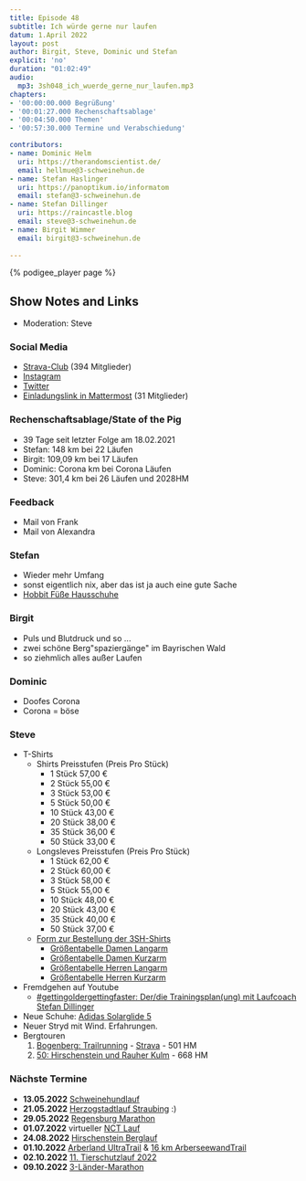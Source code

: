 ```yaml
---
title: Episode 48
subtitle: Ich würde gerne nur laufen
datum: 1.April 2022
layout: post
author: Birgit, Steve, Dominic und Stefan
explicit: 'no'
duration: "01:02:49"
audio:
  mp3: 3sh048_ich_wuerde_gerne_nur_laufen.mp3
chapters:
- '00:00:00.000 Begrüßung'
- '00:01:27.000 Rechenschaftsablage'
- '00:04:50.000 Themen'
- '00:57:30.000 Termine und Verabschiedung'

contributors:
- name: Dominic Helm
  uri: https://therandomscientist.de/
  email: hellmue@3-schweinehun.de
- name: Stefan Haslinger
  uri: https://panoptikum.io/informatom
  email: stefan@3-schweinehun.de
- name: Stefan Dillinger
  uri: https://raincastle.blog
  email: steve@3-schweinehun.de
- name: Birgit Wimmer
  email: birgit@3-schweinehun.de
  
---
```


{% podigee_player page %}

## Show Notes and Links

* Moderation: Steve

### Social Media

* [Strava-Club](https://www.strava.com/clubs/3schweinehunde) (394 Mitglieder)
* [Instagram](https://www.instagram.com/3_schweinehunde/)
* [Twitter](https://twitter.com/3schweinehunde)
* [Einladungslink in Mattermost](https://mattermost.informatom.com/signup_user_complete/?id=pniz51hpoiyqumcdeu11463o8h) (31 Mitglieder)

### Rechenschaftsablage/State of the Pig

* 39 Tage seit letzter Folge am 18.02.2021
* Stefan: 148 km bei 22 Läufen
* Birgit: 109,09 km bei 17 Läufen
* Dominic: Corona km bei Corona Läufen
* Steve: 301,4 km bei 26 Läufen und 2028HM

### Feedback

* Mail von Frank
* Mail von Alexandra

### Stefan

* Wieder mehr Umfang
* sonst eigentlich nix, aber das ist ja auch eine gute Sache
* [Hobbit Füße Hausschuhe](https://amzn.to/3jdRixn)

### Birgit

* Puls und Blutdruck und so ...
* zwei schöne Berg"spaziergänge" im Bayrischen Wald
* so ziehmlich alles außer Laufen

### Dominic

* Doofes Corona
* Corona = böse

### Steve

* T-Shirts
  * Shirts Preisstufen (Preis Pro Stück)
    * 1 Stück 57,00 €
    * 2 Stück 55,00 €
    * 3 Stück 53,00 €
    * 5 Stück 50,00 €
    * 10 Stück 43,00 €
    * 20 Stück 38,00 €
    * 35 Stück 36,00 €
    * 50 Stück 33,00 €
  * Longsleves Preisstufen (Preis Pro Stück)
    * 1 Stück 62,00 €
    * 2 Stück 60,00 €
    * 3 Stück 58,00 €
    * 5 Stück 55,00 €
    * 10 Stück 48,00 €
    * 20 Stück 43,00 €
    * 35 Stück 40,00 €
    * 50 Stück 37,00 €
  * [Form zur Bestellung der 3SH-Shirts](https://docs.google.com/forms/d/1HFRHqK2Gpoy5dbUaKetjronKfdDRbE9_stu-wHm2rK0/edit)
    * [Größentabelle Damen Langarm](https://www.owayo.de/laufen-langarm_lauftrikots_damen-de.htm#productTab_sizes)
    * [Größentabelle Damen Kurzarm](https://www.owayo.de/laufen-kurzarmtrikots_damen-de.htm#productTab_sizes)
    * [Größentabelle Herren Langarm](https://www.owayo.de/laufen-langarm_lauftrikots-de.htm#productTab_sizes)
    * [Größentabelle Herren Kurzarm](https://www.owayo.de/laufen-kurzarmtrikots-de.htm#productTab_sizes)
* Fremdgehen auf Youtube
  * [#gettingoldergettingfaster: Der/die Trainingsplan(ung) mit Laufcoach Stefan Dillinger](https://youtu.be/K_QTPvKhVDk)
* Neue Schuhe: [Adidas Solarglide 5](https://amzn.to/3J3u3jM)
* Neuer Stryd mit Wind. Erfahrungen.
* Bergtouren
  1. [Bogenberg: Trailrunning](https://www.youtube.com/watch?v=Jads8edKb_8) - [Strava](https://www.strava.com/activities/6771492971) - 501 HM
  2. [50: Hirschenstein und Rauher Kulm](https://www.strava.com/activities/6884092402) - 668 HM

### Nächste Termine

* **13.05.2022** [Schweinehundlauf](https://www.daemmermarathon-mannheim.de/laeufe/schweinehundlauf/)
* **21.05.2022** [Herzogstadtlauf Straubing](https://www.herzogstadtlauf.de) :)
* **29.05.2022** [Regensburg Marathon](https://www.regensburg-marathon.de/)
* **01.07.2022** virtueller [NCT Lauf](https://www.nct-heidelberg.de/das-nct/spenden/benefizveranstaltungen/nct-lauf.html)
* **24.08.2022** [Hirschenstein Berglauf](https://www.skiclub-schwarzach.de/berglauf)
* **01.10.2022** [Arberland UltraTrail](https://www.arberland-bayerischer-wald.de/woidlaeufer-e-v/1637/6974/5283) &
  [16 km ArberseewandTrail](https://module.tourinfra.com/arberland/details.php?id=130237)
* **02.10.2022** [11. Tierschutzlauf 2022](https://www.tierschutzlauf.at/)
* **09.10.2022** [3-Länder-Marathon](https://www.sparkasse-3-laender-marathon.at/de/home/)
